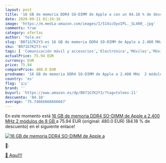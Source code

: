 ```yaml
---
layout: post
title: '16 GB de memoria DDR4 SO-DIMM de Apple a con un 84.18 % de descuento'
date: 2020-09-21 01:24:16
image: 'https://m.media-amazon.com/images/I/514icOyoIPL._SL400_.jpg'
comments: true
category: ofertas
author: 'tole.es'
slug: 'B071G7K2Y3-es 16 GB de memoria DDR4 SO-DIMM de Apple a 2.400 MHz 2...'
sku: 'B071G7K2Y3-es'
tags: [ 'Comunicación móvil y accesorios','Electrónica','Móviles','Móviles y smartphones libres','apple', ]
actualPrice: 75.94 EUR
currency: EUR
price: 75.94
comparePrice: 480.0 EUR
prodname: '16 GB de memoria DDR4 SO-DIMM de Apple a 2.400 MHz  2 módulos de 8 GB '
country: 'es'
flag: '🇪🇸'
brand: ''
buyurl: 'https://www.amazon.es/dp/B071G7K2Y3/?tag=tolees-21'
descuento: '84.18'
average: '75.74666666666667'
---
```


En este momento está [16 GB de memoria DDR4 SO-DIMM de Apple a 2.400 MHz  2 módulos de 8 GB ](https://www.amazon.es/dp/B071G7K2Y3/?tag=tolees-21) a 75.94 EUR (original: 480.0 EUR) (84.18 %  de descuento) en el siguiente enlace!

[![16 GB de memoria DDR4 SO-DIMM de Apple a](https://m.media-amazon.com/images/I/514icOyoIPL._SL400_.jpg)](https://www.amazon.es/dp/B071G7K2Y3/?tag=tolees-21)

🔎:


[🛒 Aquí!!!](https://www.amazon.es/dp/B071G7K2Y3/?tag=tolees-21)

